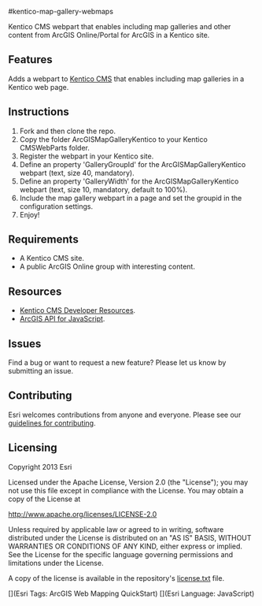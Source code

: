 #kentico-map-gallery-webmaps

Kentico CMS webpart that enables including map galleries and other content from ArcGIS Online/Portal for ArcGIS in a Kentico site.

## Features

Adds a webpart to [Kentico CMS](http://www.kentico.com/) that enables including map galleries in a Kentico web page.


## Instructions

1. Fork and then clone the repo. 
2. Copy the folder ArcGISMapGalleryKentico to your Kentico CMSWebParts folder.
3. Register the webpart in your Kentico site.
4. Define an property 'GalleryGroupId' for the ArcGISMapGalleryKentico webpart (text, size 40, mandatory).
5. Define an property 'GalleryWidth' for the ArcGISMapGalleryKentico webpart (text, size 10, mandatory, default to 100%).
6. Include the map gallery webpart in a page and set the groupid in the configuration settings.
5. Enjoy!

## Requirements

* A Kentico CMS site.
* A public ArcGIS Online group with interesting content.

## Resources
* [Kentico CMS Developer Resources](http://devnet.kentico.com/Documentation.aspx).
* [ArcGIS API for JavaScript](https://developers.arcgis.com/en/javascript/).


## Issues

Find a bug or want to request a new feature?  Please let us know by submitting an issue.

## Contributing

Esri welcomes contributions from anyone and everyone. Please see our [guidelines for contributing](https://github.com/esri/contributing).

## Licensing
Copyright 2013 Esri

Licensed under the Apache License, Version 2.0 (the "License");
you may not use this file except in compliance with the License.
You may obtain a copy of the License at

   http://www.apache.org/licenses/LICENSE-2.0

Unless required by applicable law or agreed to in writing, software
distributed under the License is distributed on an "AS IS" BASIS,
WITHOUT WARRANTIES OR CONDITIONS OF ANY KIND, either express or implied.
See the License for the specific language governing permissions and
limitations under the License.

A copy of the license is available in the repository's [license.txt]( https://raw.github.com/mhogeweg/kentico-map-gallery-webmaps/master/LICENSE.txt) file.

[](Esri Tags: ArcGIS Web Mapping QuickStart)
[](Esri Language: JavaScript)

